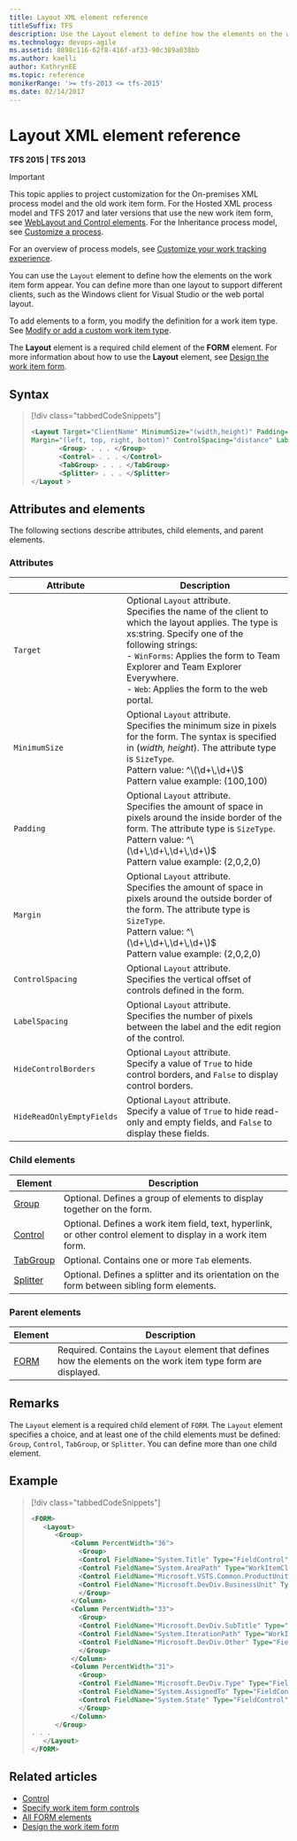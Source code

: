 ```yaml
---
title: Layout XML element reference
titleSuffix: TFS 
description: Use the Layout element to define how the elements on the work item form appear in Team Foundation Server
ms.technology: devops-agile
ms.assetid: 8898c116-62f8-416f-af33-90c389a038bb
ms.author: kaelli
author: KathrynEE
ms.topic: reference
monikerRange: '>= tfs-2013 <= tfs-2015'
ms.date: 02/14/2017
---
```


# Layout XML element reference

**TFS 2015 | TFS 2013**

> [!IMPORTANT]  
>This topic applies to project customization for the On-premises XML process model and the old work item form. For the Hosted XML process model and TFS 2017 and later versions that use the new work item form, see [WebLayout and Control elements](weblayout-xml-elements.md). For the Inheritance process model, see [Customize a process](../../organizations/settings/work/customize-process.md).
>
>For an overview of process models, see [Customize your work tracking experience](../customize-work.md).   


You can use the `Layout` element to define how the elements on the work item form appear. You can define more than one layout to support different clients, such as the Windows client for Visual Studio or the web portal layout.  
  
To add elements to a form, you modify the definition for a work item type. See [Modify or add a custom work item type](../add-modify-wit.md).  
  
The **Layout** element is a required child element of the **FORM** element. For more information about how to use the **Layout** element, see [Design the work item form](design-work-item-form.md).  
   
## Syntax  
  
> [!div class="tabbedCodeSnippets"]
> ```XML 
> <Layout Target="ClientName" MinimumSize="(width,height)" Padding="(left, top, right, bottom)"   
> Margin="(left, top, right, bottom)" ControlSpacing="distance" LabelSpacing="distance" HideControlBorders="True | False" HideReadOnlyEmptyFields="True | False">  
>        <Group> . . . </Group>  
>        <Control> . . . </Control>  
>        <TabGroup> . . . </TabGroup>  
>        <Splitter> . . . </Splitter>  
> </Layout >  
> ```  
  
## Attributes and elements  
 The following sections describe attributes, child elements, and parent elements.  
  
### Attributes  
  
|Attribute|Description|  
|---------------|-----------------|  
|`Target`|Optional `Layout` attribute.<br /> Specifies the name of the client to which the layout applies. The type is xs:string. Specify one of the following strings:<br /> -   `WinForms`: Applies the form to Team Explorer and Team Explorer Everywhere.<br />-   `Web`: Applies the form to the web portal.|  
|`MinimumSize`|Optional `Layout` attribute.<br /> Specifies the minimum size in pixels for the form. The syntax is specified in (*width, height*). The attribute type is `SizeType`.<br />Pattern value: ^\\(\d+\\,\d+\\)$<br /> Pattern value example: (100,100)|  
|`Padding`|Optional `Layout` attribute.<br />Specifies the amount of space in pixels around the inside border of the form. The attribute type is `SizeType`.<br /> Pattern value: ^\\(\d+\\,\d+\\,\d+\\,\d+\\)$<br />Pattern value example: (2,0,2,0)|  
|`Margin`|Optional `Layout` attribute.<br />Specifies the amount of space in pixels around the outside border of the form. The attribute type is `SizeType`.<br /> Pattern value: ^\\(\d+\\,\d+\\,\d+\\,\d+\\)$<br /> Pattern value example: (2,0,2,0)|  
|`ControlSpacing`|Optional `Layout` attribute.<br />Specifies the vertical offset of controls defined in the form.|  
|`LabelSpacing`|Optional `Layout` attribute.<br />Specifies the number of pixels between the label and the edit region of the control.|  
|`HideControlBorders`|Optional `Layout` attribute.<br />Specify a value of `True` to hide control borders, and `False` to display control borders.|  
|`HideReadOnlyEmptyFields`|Optional `Layout` attribute.<br />Specify a value of `True` to hide read-only and empty fields, and `False` to display these fields.|  
  
### Child elements  
  
|Element|Description|  
|-------------|-----------------|  
|[Group](all-form-xml-elements-reference.md)|Optional. Defines a group of elements to display together on the form.|  
|[Control](control-xml-element-reference.md)|Optional. Defines a work item field, text, hyperlink, or other control element to display in a work item form.|  
|[TabGroup](all-form-xml-elements-reference.md)|Optional. Contains one or more `Tab` elements.|  
|[Splitter](all-form-xml-elements-reference.md)|Optional. Defines a splitter and its orientation on the form between sibling form elements.|  
  
### Parent elements  
  
|Element|Description|  
|-------------|-----------------|  
|[FORM](all-form-xml-elements-reference.md)|Required. Contains the `Layout` element that defines how the elements on the work item type form are displayed.|  
  
## Remarks  
 The `Layout` element is a required child element of `FORM`. The `Layout` element specifies a choice, and at least one of the child elements must be defined: `Group`, `Control`, `TabGroup`, or `Splitter`. You can define more than one child element.  
  
## Example  
  
> [!div class="tabbedCodeSnippets"]
> ```XML
> <FORM>  
>    <Layout>  
>       <Group>  
>           <Column PercentWidth="36">  
>             <Group>  
>             <Control FieldName="System.Title" Type="FieldControl" Label="Title" LabelPosition="Left" />  
>             <Control FieldName="System.AreaPath" Type="WorkItemClassificationControl" Label="Area" LabelPosition="Left" />  
>             <Control FieldName="Microsoft.VSTS.Common.ProductUnit" Type="FieldControl" Label="Product Unit" LabelPosition="Left" />  
>             <Control FieldName="Microsoft.DevDiv.BusinessUnit" Type="FieldControl" Label="Business Unit" LabelPosition="Left" />  
>             </Group>  
>           </Column>  
>           <Column PercentWidth="33">  
>             <Group>  
>             <Control FieldName="Microsoft.DevDiv.SubTitle" Type="FieldControl" Label="Sub Title" LabelPosition="Left" />  
>             <Control FieldName="System.IterationPath" Type="WorkItemClassificationControl" Label="Iteration" LabelPosition="Left" />  
>             <Control FieldName="Microsoft.DevDiv.Other" Type="FieldControl" Label="Other" LabelPosition="Left" />  
>             </Group>  
>           </Column>  
>           <Column PercentWidth="31">  
>             <Group>  
>             <Control FieldName="Microsoft.DevDiv.Type" Type="FieldControl" Label="Type" LabelPosition="Left" />  
>             <Control FieldName="System.AssignedTo" Type="FieldControl" Label="Assigned To" LabelPosition="Left" />  
>             <Control FieldName="System.State" Type="FieldControl" Label="State" LabelPosition="Left" />  
>             </Group>  
>           </Column>  
>       </Group>  
> . . .  
>    </Layout>  
> </FORM>  
> ```  
  
  
## Related articles
-  [Control](control-xml-element-reference.md)   
-  [Specify work item form controls](specify-work-item-form-controls.md)   
-  [All FORM elements](all-form-xml-elements-reference.md)   
-  [Design the work item form](design-work-item-form.md)